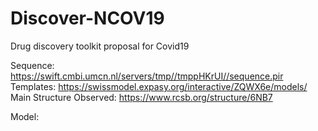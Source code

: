 # Discover-NCOV19
Drug discovery toolkit proposal for Covid19

Sequence: https://swift.cmbi.umcn.nl/servers/tmp//tmppHKrUI//sequence.pir
Templates: https://swissmodel.expasy.org/interactive/ZQWX6e/models/
Main Structure Observed: https://www.rcsb.org/structure/6NB7

Model:
